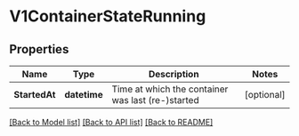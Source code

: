 # V1ContainerStateRunning

## Properties
Name | Type | Description | Notes
------------ | ------------- | ------------- | -------------
**StartedAt** | **datetime** | Time at which the container was last (re-)started | [optional] 

[[Back to Model list]](../README.md#documentation-for-models) [[Back to API list]](../README.md#documentation-for-api-endpoints) [[Back to README]](../README.md)


